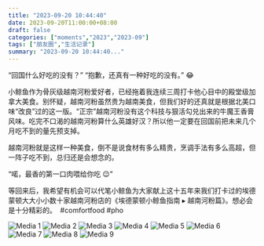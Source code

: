 ```yaml
---
title: "2023-09-20 10:44:40"
date: 2023-09-20T11:00:00+08:00
draft: false
categories: ["moments","2023","2023-09"]
tags: ["朋友圈","生活记录"]
summary: "2023-09-20 10:44:40..."
---
```


“回国什么好吃的没有？”
“抱歉，还真有一种好吃的没有。” 😂

小鲸鱼作为骨灰级越南河粉爱好者，已经拖着我连续三周打卡他心目中的殿堂级加拿大美食。别怀疑，越南河粉虽然贵为越南美食，但我们好的还真就是根据北美口味“改良”过的这一版。“正宗”越南河粉没有这个科技与狠活勾兑出来的牛魔王香膏风味。吃完不口渴的越南河粉算什么英雄好汉？所以他一定要在回国前把未来几个月吃不到的量先预支掉。

越南河粉就是这样一种美食，倒不是说食材有多么精贵，烹调手法有多么高超，但一阵子吃不到，总归还是会想念的。

“喏，最香的第一口肉喂给你吃 😉”

等回来后，我希望有机会可以代笔小鲸鱼为大家献上这十五年来我们打卡过的埃德蒙顿大大小小数十家越南河粉店的《埃德蒙顿小鲸鱼指南 ▸ 越南河粉篇》。想必会是十分精彩的。
​
​#comfortfood
​#pho

![Media 1](/Moments/photos/2023-09-20/202309201044400.jpg)
![Media 2](/Moments/photos/2023-09-20/202309201044401.jpg)
![Media 3](/Moments/photos/2023-09-20/202309201044402.jpg)
![Media 4](/Moments/photos/2023-09-20/202309201044403.jpg)
![Media 5](/Moments/photos/2023-09-20/202309201044404.jpg)
![Media 6](/Moments/photos/2023-09-20/202309201044405.jpg)
![Media 7](/Moments/photos/2023-09-20/202309201044406.jpg)
![Media 8](/Moments/photos/2023-09-20/202309201044407.jpg)
![Media 9](/Moments/photos/2023-09-20/202309201044408.jpg)

